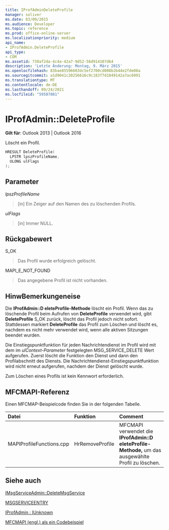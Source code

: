 ```yaml
---
title: IProfAdminDeleteProfile
manager: soliver
ms.date: 03/09/2015
ms.audience: Developer
ms.topic: reference
ms.prod: office-online-server
ms.localizationpriority: medium
api_name:
- IProfAdmin.DeleteProfile
api_type:
- COM
ms.assetid: 730af2da-4c4a-42a7-9d52-56d914107d64
description: 'Letzte Änderung: Montag, 9. März 2015'
ms.openlocfilehash: 83bae85596603dc5ef2700cd008b2b44e2fde08a
ms.sourcegitcommit: a1d9041c20256616c9c183f7d1049142a7ac6991
ms.translationtype: MT
ms.contentlocale: de-DE
ms.lasthandoff: 09/24/2021
ms.locfileid: "59587881"
---
```

# <a name="iprofadmindeleteprofile"></a>IProfAdmin::DeleteProfile

  
  
**Gilt für**: Outlook 2013 | Outlook 2016 
  
Löscht ein Profil.
  
```cpp
HRESULT DeleteProfile(
  LPSTR lpszProfileName,
  ULONG ulFlags
);
```

## <a name="parameters"></a>Parameter

 _lpszProfileName_
  
> [in] Ein Zeiger auf den Namen des zu löschenden Profils.
    
 _ulFlags_
  
> [in] Immer NULL. 
    
## <a name="return-value"></a>Rückgabewert

S_OK 
  
> Das Profil wurde erfolgreich gelöscht.
    
MAPI_E_NOT_FOUND 
  
> Das angegebene Profil ist nicht vorhanden.
    
## <a name="remarks"></a>HinwBemerkungeneise

Die **IProfAdmin::D eleteProfile-Methode** löscht ein Profil. Wenn das zu löschende Profil beim Aufrufen von **DeleteProfile** verwendet wird, gibt **DeleteProfile** S_OK zurück, löscht das Profil jedoch nicht sofort. Stattdessen markiert **DeleteProfile** das Profil zum Löschen und löscht es, nachdem es nicht mehr verwendet wird, wenn alle aktiven Sitzungen beendet wurden. 
  
Die Einstiegspunktfunktion für jeden Nachrichtendienst im Profil wird mit dem im  _ulContext-Parameter_ festgelegten MSG_SERVICE_DELETE Wert aufgerufen. Zuerst löscht die Funktion den Dienst und dann den Profilabschnitt des Diensts. Die Nachrichtendienst-Einstiegspunktfunktion wird nicht erneut aufgerufen, nachdem der Dienst gelöscht wurde. 
  
Zum Löschen eines Profils ist kein Kennwort erforderlich.
  
## <a name="mfcmapi-reference"></a>MFCMAPI-Referenz

Einen MFCMAP-Beispielcode finden Sie in der folgenden Tabelle.
  
|**Datei**|**Funktion**|**Comment**|
|:-----|:-----|:-----|
|MAPIProfileFunctions.cpp  <br/> |HrRemoveProfile  <br/> |MFCMAPI verwendet die **IProfAdmin::D eleteProfile-Methode,** um das ausgewählte Profil zu löschen.  <br/> |
   
## <a name="see-also"></a>Siehe auch



[IMsgServiceAdmin::DeleteMsgService](imsgserviceadmin-deletemsgservice.md)
  
[MSGSERVICEENTRY](msgserviceentry.md)
  
[IProfAdmin : IUnknown](iprofadminiunknown.md)


[MFCMAPI (engl.) als ein Codebeispiel](mfcmapi-as-a-code-sample.md)

